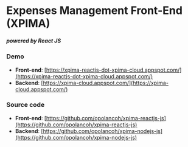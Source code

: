 # Expenses Management Front-End (XPIMA)
##### powered by React JS

### Demo
- __Front-end__: [https://xpima-reactjs-dot-xpima-cloud.appspot.com/](https://xpima-reactjs-dot-xpima-cloud.appspot.com/)
- __Backend__: [https://xpima-cloud.appspot.com/](https://xpima-cloud.appspot.com/)
### Source code
- __Front-end__: [https://github.com/opolancoh/xpima-reactjs-js](https://github.com/opolancoh/xpima-reactjs-js)
- __Backend__: [https://github.com/opolancoh/xpima-nodejs-js](https://github.com/opolancoh/xpima-nodejs-js)
